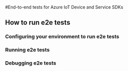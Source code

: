 #End-to-end tests for Azure IoT Device and Service SDKs

## How to run e2e tests

### Configuring your environment to run e2e tests

### Running e2e tests

### Debugging e2e tests